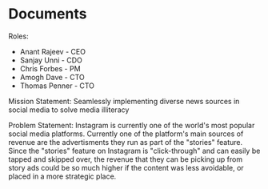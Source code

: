 # Documents

Roles:
- Anant Rajeev - CEO
- Sanjay Unni - CDO
- Chris Forbes - PM 
- Amogh Dave - CTO
- Thomas Penner - CTO

Mission Statement: Seamlessly implementing diverse news sources in social media to solve media illiteracy


Problem Statement: Instagram is currently one of the world's most popular social media platforms. Currently one of the platform's main sources of revenue are the advertisments they run as part of the "stories" feature. Since the "stories" feature on Instagram is "click-through" and can easily be tapped and skipped over, the revenue that they can be picking up from story ads could be so much higher if the content was less avoidable, or placed in a more strategic place. 
